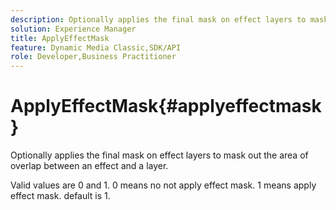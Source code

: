 ```yaml
---
description: Optionally applies the final mask on effect layers to mask out the area of overlap between an effect and a layer.
solution: Experience Manager
title: ApplyEffectMask
feature: Dynamic Media Classic,SDK/API
role: Developer,Business Practitioner
---
```


# ApplyEffectMask{#applyeffectmask}

Optionally applies the final mask on effect layers to mask out the area of overlap between an effect and a layer.

Valid values are 0 and 1. 0 means no not apply effect mask. 1 means apply effect mask. default is 1. 
